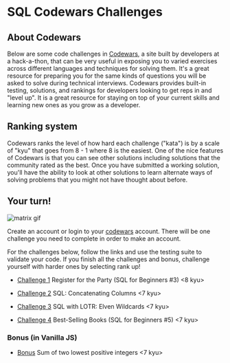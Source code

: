 # SQL Codewars Challenges

## About Codewars

Below are some code challenges in [Codewars](http://codewars.com/), a site built by developers at a hack-a-thon, that can be very useful in exposing you to varied exercises across different languages and techniques for solving them. It's a great resource for preparing you for the same kinds of questions you will be asked to solve during technical interviews. Codewars provides built-in testing, solutions, and rankings for developers looking to get reps in and "level up". It is a great resource for staying on top of your current skills and learning new ones as you grow as a developer.

## Ranking system

Codewars ranks the level of how hard each challenge ("kata") is by a scale of "kyu" that goes from 8 - 1 where 8 is the easiest. One of the nice features of Codewars is that you can see other solutions including solutions that the community rated as the best. Once you have submitted a working solution, you'll have the ability to look at other solutions to learn alternate ways of solving problems that you might not have thought about before. 

## Your turn!

![matrix gif](https://media.giphy.com/media/vEcyRJ5yysqk/giphy.gif)


Create an account or login to your [codewars](https://www.codewars.com/) account. There will be one challenge you need to complete in order to make an account.

For the challenges below, follow the links and use the testing suite to validate your code. If you finish all the challenges and bonus, challenge yourself with harder ones by selecting rank up!

- [Challenge 1](https://www.codewars.com/kata/register-for-the-party-sql-for-beginners-number-3) Register for the Party (SQL for Beginners #3) <8 kyu>

- [Challenge 2](https://www.codewars.com/kata/59440034e94fae05b2000073) SQL: Concatenating Columns <7 kyu>

- [Challenge 3](https://www.codewars.com/kata/sql-with-lotr-elven-wildcards/train/sql) SQL with LOTR: Elven Wildcards <7 kyu>

- [Challenge 4](https://www.codewars.com/kata/591127cbe8b9fb05bd00004b) Best-Selling Books (SQL for Beginners #5) <7 kyu>

### Bonus (in Vanilla JS)

- [Bonus](https://www.codewars.com/kata/558fc85d8fd1938afb000014) Sum of two lowest positive integers <7 kyu>
